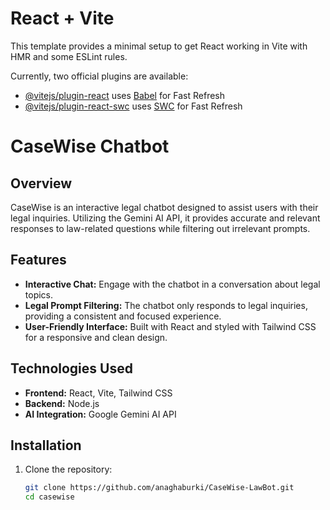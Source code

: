 # React + Vite

This template provides a minimal setup to get React working in Vite with HMR and some ESLint rules.

Currently, two official plugins are available:

- [@vitejs/plugin-react](https://github.com/vitejs/vite-plugin-react/blob/main/packages/plugin-react/README.md) uses [Babel](https://babeljs.io/) for Fast Refresh
- [@vitejs/plugin-react-swc](https://github.com/vitejs/vite-plugin-react-swc) uses [SWC](https://swc.rs/) for Fast Refresh

# CaseWise Chatbot

## Overview

CaseWise is an interactive legal chatbot designed to assist users with their legal inquiries. Utilizing the Gemini AI API, it provides accurate and relevant responses to law-related questions while filtering out irrelevant prompts.

## Features

- **Interactive Chat:** Engage with the chatbot in a conversation about legal topics.
- **Legal Prompt Filtering:** The chatbot only responds to legal inquiries, providing a consistent and focused experience.
- **User-Friendly Interface:** Built with React and styled with Tailwind CSS for a responsive and clean design.

## Technologies Used

- **Frontend:** React, Vite, Tailwind CSS
- **Backend:** Node.js 
- **AI Integration:** Google Gemini AI API

## Installation

1. Clone the repository:

   ```bash
   git clone https://github.com/anaghaburki/CaseWise-LawBot.git
   cd casewise
